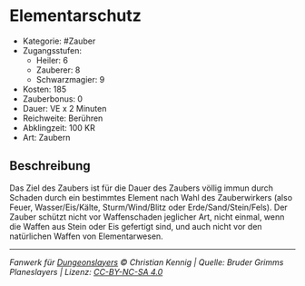 # Elementarschutz

- Kategorie: #Zauber
- Zugangsstufen:
  - Heiler: 6
  - Zauberer: 8
  - Schwarzmagier: 9
- Kosten: 185
- Zauberbonus: 0
- Dauer: VE x 2 Minuten
- Reichweite: Berühren
- Abklingzeit: 100 KR
- Art: Zaubern

## Beschreibung

Das Ziel des Zaubers ist für die Dauer des Zaubers völlig immun durch Schaden durch ein bestimmtes Element nach Wahl des Zauberwirkers (also Feuer, Wasser/Eis/Kälte, Sturm/Wind/Blitz oder Erde/Sand/Stein/Fels). Der Zauber schützt nicht vor Waffenschaden jeglicher Art, nicht einmal, wenn die Waffen aus Stein oder Eis gefertigt sind, und auch nicht vor den natürlichen Waffen von Elementarwesen.

---

_Fanwerk für [Dungeonslayers](https://www.dungeonslayers.net/) © Christian Kennig | Quelle: Bruder Grimms Planeslayers | Lizenz: [CC-BY-NC-SA 4.0](https://creativecommons.org/licenses/by-nc-sa/4.0/deed.de)_
